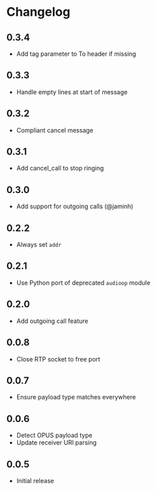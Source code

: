 # Changelog

## 0.3.4

- Add tag parameter to To header if missing

## 0.3.3

- Handle empty lines at start of message

## 0.3.2

- Compliant cancel message

## 0.3.1

- Add cancel_call to stop ringing

## 0.3.0

- Add support for outgoing calls (@jaminh)

## 0.2.2

- Always set `addr`

## 0.2.1

- Use Python port of deprecated `audioop` module

## 0.2.0

- Add outgoing call feature

## 0.0.8

- Close RTP socket to free port

## 0.0.7

- Ensure payload type matches everywhere

## 0.0.6

- Detect OPUS payload type
- Update receiver URI parsing

## 0.0.5

- Initial release
